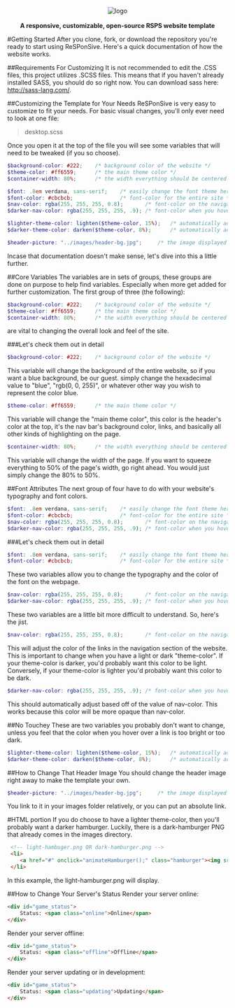 <p align="center">
  <img src="http://i63.tinypic.com/ncyqaf.png" alt="logo">
  <br><br>
  <strong>A responsive, customizable, open-source RSPS website template</strong>
</p>

#Getting Started
After you clone, fork, or download the repository you're ready to start using ReSPonSive.  Here's a quick documentation of how the website works.

##Requirements For Customizing
It is not recommended to edit the .CSS files, this project utilizes .SCSS files.  This means that if you haven't already installed SASS, you should do so right now.  You can download sass here: <a href="http://sass-lang.com/">http://sass-lang.com/</a>.

##Customizing the Template for Your Needs
ReSPonSive is very easy to customize to fit your needs. For basic visual changes, you'll only ever need to look at one file: 
> desktop.scss

Once you open it at the top of the file you will see some variables that will need to be tweaked (if you so choose).

```SCSS
$background-color: #222;    /* background color of the website */
$theme-color: #ff6559;      /* the main theme color */
$container-width: 80%;      /* the width everything should be centered at */

$font: .8em verdana, sans-serif;    /* easily change the font theme here */
$font-color: #cbcbcb;               /* font-color for the entire site */
$nav-color: rgba(255, 255, 255, 0.8);       /* font-color on the navigation section */
$darker-nav-color: rgba(255, 255, 255, .9); /* font-color when you hover over a navigation link */

$lighter-theme-color: lighten($theme-color, 15%);   /* automatically adjusts based on the main color */
$darker-theme-color: darken($theme-color, 8%);      /* automatically adjusts based on the main color */

$header-picture: "../images/header-bg.jpg";     /* the image displayed at the top of the page */
```

Incase that documentation doesn't make sense, let's dive into this a little further.

##Core Variables
The variables are in sets of groups, these groups are done on purpose to help find variables. Especially when more get added for further customization.  The first group of three (the following):

```SCSS
$background-color: #222;    /* background color of the website */
$theme-color: #ff6559;      /* the main theme color */
$container-width: 80%;      /* the width everything should be centered at */
```

are vital to changing the overall look and feel of the site.

###Let's check them out in detail
```SCSS
$background-color: #222;    /* background color of the website */
```
This variable will change the background of the entire website, so if you want a blue background, be our guest. simply change the hexadecimal value to "blue", "rgb(0, 0, 255)", or whatever other way you wish to represent the color blue.

```SCSS
$theme-color: #ff6559;      /* the main theme color */
```
This variable will change the "main theme color", this color is the header's color at the top, it's the nav bar's background color, links, and basically all other kinds of highlighting on the page.

```SCSS
$container-width: 80%;      /* the width everything should be centered at */
```
This variable will change the width of the page. If you want to squeeze everything to 50% of the page's width, go right ahead.  You would just simply change the 80% to 50%.

##Font Attributes
The next group of four have to do with your website's typography and font colors.

```SCSS
$font: .8em verdana, sans-serif;    /* easily change the font theme here */
$font-color: #cbcbcb;               /* font-color for the entire site */
$nav-color: rgba(255, 255, 255, 0.8);       /* font-color on the navigation section */
$darker-nav-color: rgba(255, 255, 255, .9); /* font-color when you hover over a navigation link */
```

###Let's check them out in detail
```SCSS
$font: .8em verdana, sans-serif;    /* easily change the font theme here */
$font-color: #cbcbcb;               /* font-color for the entire site */
```
These two variables allow you to change the typography and the color of the font on the webpage.

```SCSS
$nav-color: rgba(255, 255, 255, 0.8);       /* font-color on the navigation section */
$darker-nav-color: rgba(255, 255, 255, .9); /* font-color when you hover over a navigation link */
```
These two variables are a little bit more difficult to understand. So, here's the jist.  

```SCSS
$nav-color: rgba(255, 255, 255, 0.8);       /* font-color on the navigation section */
```
This will adjust the color of the links in the navigation section of the website.  This is important to change when you have a light or dark "theme-color". If your theme-color is darker, you'd probably want this color to be light. Conversely, if your theme-color is lighter you'd probably want this color to be dark.

```SCSS
$darker-nav-color: rgba(255, 255, 255, .9); /* font-color when you hover over a navigation link */
 ```
This should automatically adjust based off of the value of nav-color.  This works because this color will be more opaque than nav-color.

##No Touchey
These are two variables you probably don't want to change, unless you feel that the color when you hover over a link is too bright or too dark.

```SCSS
$lighter-theme-color: lighten($theme-color, 15%);   /* automatically adjusts based on the main color */
$darker-theme-color: darken($theme-color, 8%);      /* automatically adjusts based on the main color */
```

##How to Change That Header Image
You should change the header image right away to make the template your own.
```SCSS
$header-picture: "../images/header-bg.jpg";     /* the image displayed at the top of the page */
```
You link to it in your images folder relatively, or you can put an absolute link.


#HTML portion
If you do choose to have a lighter theme-color, then you'll probably want a darker hamburger.  Luckily, there is a dark-hamburger PNG that already comes in the images directory.
```HTML
 <!-- light-hambuger.png OR dark-hamburger.png -->
 <li>
    <a href="#" onclick="animateHamburger();" class="hamburger"><img src="images/light-hamburger.png"></a>
 </li>
```
In this example, the light-hamburger.png will display.

##How to Change Your Server's Status
Render your server online:
```HTML
<div id="game_status">
    Status: <span class="online">Online</span>
</div>
```

Render your server offline:
```HTML
<div id="game_status">
    Status: <span class="offline">Offline</span>
</div>
```

Render your server updating or in development:
```HTML
<div id="game_status">
    Status: <span class="updating">Updating</span>
</div>
```
